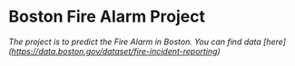 # **Boston Fire Alarm Project** 

*The project is to predict the Fire Alarm in Boston. You can find data [here] (https://data.boston.gov/dataset/fire-incident-reporting)*

